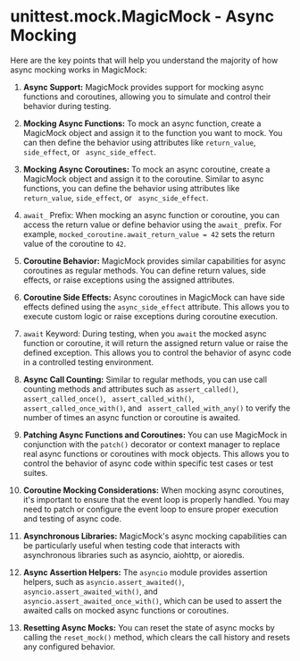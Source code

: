 # unittest.mock.MagicMock - Async Mocking

Here are the key points that will help you understand the majority of how 
async mocking works in MagicMock: 

1. **Async Support:** MagicMock provides support for mocking async functions and 
coroutines, allowing you to simulate and control their behavior during 
testing. 

2. **Mocking Async Functions:** To mock an async function, create a MagicMock 
object and assign it to the function you want to mock. You can then define 
the behavior using attributes like `return_value`, `side_effect`, or `
async_side_effect`. 

3. **Mocking Async Coroutines:** To mock an async coroutine, create a MagicMock 
object and assign it to the coroutine. Similar to async functions, you can 
define the behavior using attributes like `return_value`, `side_effect`, or `
async_side_effect`. 

4. `await_` Prefix: When mocking an async function or coroutine, you can 
access the return value or define behavior using the `await_` prefix. For 
example, `mocked_coroutine.await_return_value = 42` sets the return value of 
the coroutine to `42`. 

5. **Coroutine Behavior:** MagicMock provides similar capabilities for async 
coroutines as regular methods. You can define return values, side effects, or 
raise exceptions using the assigned attributes. 

6. **Coroutine Side Effects:** Async coroutines in MagicMock can have side 
effects defined using the `async_side_effect` attribute. This allows you to 
execute custom logic or raise exceptions during coroutine execution. 

7. `await` Keyword: During testing, when you `await` the mocked async 
function or coroutine, it will return the assigned return value or raise the 
defined exception. This allows you to control the behavior of async code in a 
controlled testing environment. 

8. **Async Call Counting:** Similar to regular methods, you can use call counting 
methods and attributes such as `assert_called()`, `assert_called_once()`, `
assert_called_with()`, `assert_called_once_with()`, and `
assert_called_with_any()` to verify the number of times an async function or 
coroutine is awaited. 

9. **Patching Async Functions and Coroutines:** You can use MagicMock in 
conjunction with the `patch()` decorator or context manager to replace real 
async functions or coroutines with mock objects. This allows you to control 
the behavior of async code within specific test cases or test suites. 

10. **Coroutine Mocking Considerations:** When mocking async coroutines, it's 
important to ensure that the event loop is properly handled. You may need to 
patch or configure the event loop to ensure proper execution and testing of 
async code. 

11. **Asynchronous Libraries:** MagicMock's async mocking capabilities can be 
particularly useful when testing code that interacts with asynchronous 
libraries such as asyncio, aiohttp, or aioredis. 

12. **Async Assertion Helpers:** The `asyncio` module provides assertion helpers, 
such as `asyncio.assert_awaited()`, `asyncio.assert_awaited_with()`, and `
asyncio.assert_awaited_once_with()`, which can be used to assert the awaited 
calls on mocked async functions or coroutines. 

13. **Resetting Async Mocks:** You can reset the state of async mocks by calling 
the `reset_mock()` method, which clears the call history and resets any 
configured behavior. 


